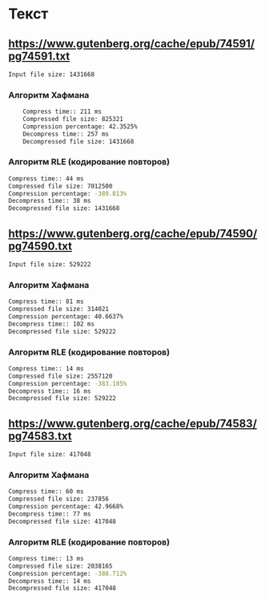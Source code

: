 # Текст

## https://www.gutenberg.org/cache/epub/74591/pg74591.txt
```bash
Input file size: 1431668
```


### Алгоритм Хафмана
```bash
    Compress time:: 211 ms
    Compressed file size: 825321
    Compression percentage: 42.3525%
    Decompress time:: 257 ms
    Decompressed file size: 1431668
```

### Алгоритм RLE (кодирование повторов)

```bash
Compress time:: 44 ms
Compressed file size: 7012500
Compression percentage: -389.813%
Decompress time:: 38 ms
Decompressed file size: 1431668
```

## https://www.gutenberg.org/cache/epub/74590/pg74590.txt
```bash
Input file size: 529222
```


### Алгоритм Хафмана
```bash
Compress time:: 81 ms
Compressed file size: 314021
Compression percentage: 40.6637%
Decompress time:: 102 ms
Decompressed file size: 529222
```

### Алгоритм RLE (кодирование повторов)

```bash
Compress time:: 14 ms
Compressed file size: 2557120
Compression percentage: -383.185%
Decompress time:: 16 ms
Decompressed file size: 529222
```


## https://www.gutenberg.org/cache/epub/74583/pg74583.txt
```bash
Input file size: 417048
```

### Алгоритм Хафмана
```bash
Compress time:: 60 ms
Compressed file size: 237856
Compression percentage: 42.9668%
Decompress time:: 77 ms
Decompressed file size: 417048
```

### Алгоритм RLE (кодирование повторов)

```bash
Compress time:: 13 ms
Compressed file size: 2038165
Compression percentage: -388.712%
Decompress time:: 14 ms
Decompressed file size: 417048
```
